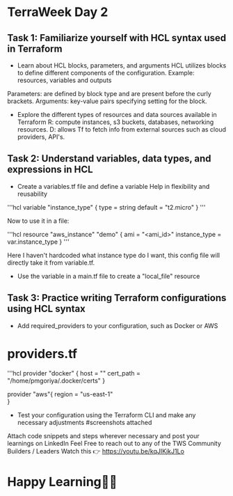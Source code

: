 # TerraWeek Day 2

## Task 1: Familiarize yourself with HCL syntax used in Terraform
- Learn about HCL blocks, parameters, and arguments
HCL utilizes blocks to define different components of the configuration.
Example: resources, variables and outputs

Parameters: are defined by block type and are present before the curly brackets.
Arguments: key-value pairs specifying setting for the block. 


- Explore the different types of resources and data sources available in Terraform
R: compute instances, s3 buckets, databases, networking resources.
D: allows Tf to fetch info from external sources such as cloud providers, API's.

## Task 2: Understand variables, data types, and expressions in HCL
- Create a variables.tf file and define a variable
Help in flexibility and reusability

'''hcl
variable "instance_type" {
    type = string
    default = "t2.micro"
}
'''

Now to use it in a file:

'''hcl
resource "aws_instance" "demo" {
    ami = "<ami_id>"
    instance_type = var.instance_type
}
'''

Here I haven't hardcoded what instance type do I want, this config file will directly take it from variable.tf.



- Use the variable in a main.tf file to create a "local_file" resource

## Task 3: Practice writing Terraform configurations using HCL syntax
- Add required_providers to your configuration, such as Docker or AWS
# providers.tf

'''hcl
provider "docker" {
    host = "<url>"
    cert_path = "/home/pmgoriya/.docker/certs"
}

provider "aws"{
    region = "us-east-1"    
}
- Test your configuration using the Terraform CLI and make any necessary adjustments
#screenshots attached


Attach code snippets and steps wherever necessary and post your learnings on LinkedIn
Feel Free to reach out to any of the TWS Community Builders / Leaders
Watch this 👉 https://youtu.be/kqJIKjkJ1Lo

# Happy Learning🎉🚀
